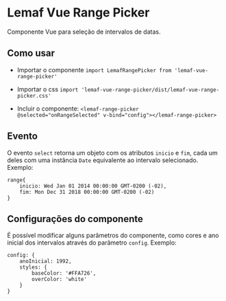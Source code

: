 # Lemaf Vue Range Picker

Componente Vue para seleção de intervalos de datas.

## Como usar

- Importar o componente `import LemafRangePicker from 'lemaf-vue-range-picker'`
- Importar o css `import 'lemaf-vue-range-picker/dist/lemaf-vue-range-picker.css'`

- Incluir o componente: `<lemaf-range-picker @selected="onRangeSelected" v-bind="config"></lemaf-range-picker>`

## Evento

O evento `select` retorna um objeto com os atributos `inicio` e `fim`, cada um deles com uma instância `Date` equivalente ao intervalo selecionado. Exemplo:

```
range{
	inicio: Wed Jan 01 2014 00:00:00 GMT-0200 (-02),
	fim: Mon Dec 31 2018 00:00:00 GMT-0200 (-02)
}
```
## Configurações do componente

É possível modificar alguns parâmetros do componente, como cores e ano inicial dos intervalos através do parâmetro `config`. Exemplo:

```
config: {
	anoInicial: 1992,
	styles: {
		baseColor: '#FFA726',
		overColor: 'white'
	}
}
```
